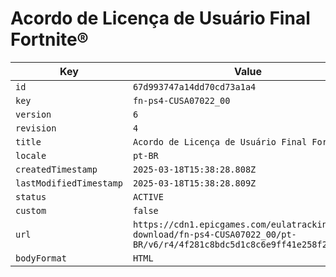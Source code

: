 # Acordo de Licença de Usuário Final Fortnite®

| Key | Value |
| --- | ----- |
| `id` | `67d993747a14dd70cd73a1a4` |
| `key` | `fn-ps4-CUSA07022_00` |
| `version` | `6` |
| `revision` | `4` |
| `title` | `Acordo de Licença de Usuário Final Fortnite®` |
| `locale` | `pt-BR` |
| `createdTimestamp` | `2025-03-18T15:38:28.808Z` |
| `lastModifiedTimestamp` | `2025-03-18T15:38:28.809Z` |
| `status` | `ACTIVE` |
| `custom` | `false` |
| `url` | `https://cdn1.epicgames.com/eulatracking-download/fn-ps4-CUSA07022_00/pt-BR/v6/r4/4f281c8bdc5d1c8c6e9ff41e258f2559.pdf` |
| `bodyFormat` | `HTML` |
